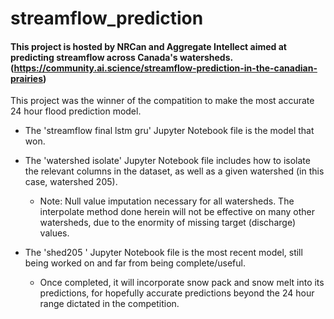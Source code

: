 # streamflow_prediction
#### This project is hosted by NRCan and Aggregate Intellect aimed at predicting streamflow across Canada's watersheds. (https://community.ai.science/streamflow-prediction-in-the-canadian-prairies)

This project was the winner of the compatition to make the most accurate 24 hour flood prediction model. 

+ The 'streamflow final lstm gru' Jupyter Notebook file is the model that won. 

+ The 'watershed isolate' Jupyter Notebook file includes how to isolate the relevant columns in the dataset, as well as a given watershed (in this case, watershed 205). 
  + Note: Null value imputation necessary for all watersheds. The interpolate method done herein will not be effective on many other watersheds, due to the enormity of missing target (discharge) values. 

+ The 'shed205 ' Jupyter Notebook file is the most recent model, still being worked on and far from being complete/useful. 
  + Once completed, it will incorporate snow pack and snow melt into its predictions, for hopefully accurate predictions beyond the 24 hour range dictated in the competition. 
